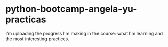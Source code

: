 # python-bootcamp-angela-yu-practicas
I'm uploading the progress I'm making in the course: what I'm learning and the most interesting practices.
